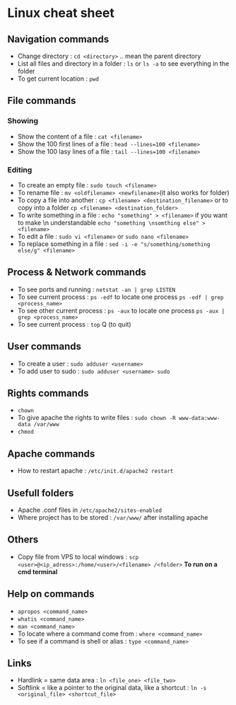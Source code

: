 # Linux cheat sheet

## Navigation commands
- Change directory : `cd <directory>` .. mean the parent directory
- List all files and directory in a folder : `ls` or `ls -a` to see everything in the folder
- To get current location : `pwd`


## File commands
### Showing
- Show the content of a file : `cat <filename>`
- Show the 100 first lines of a file : `head --lines=100 <filename>`
- Show the 100 lasy lines of a file : `tail --lines=100 <filename>`
### Editing
- To create an empty file : `sudo touch <filename>`
- To rename file : `mv <oldfilename> <newfilename>`(it also works for folder)
- To copy a file into another : `cp <filename> <destination_filename>` or to copy into a folder `cp <filename> <destination_folder>`
- To write something in a file : `echo "something" > <filename>` if you want to make \n understandable `echo "something \nsomthing else" > <filename>`
- To edit a file : `sudo vi <filename>` or `sudo nano <filename>`
- To replace something in a file : `sed -i -e "s/something/something else/g" <filename>`

## Process & Network commands
- To see ports and running : `netstat -an | grep LISTEN`
- To see current process : `ps -edf` to locate one process `ps -edf | grep <process_name>`
- To see other current process : `ps -aux` to locate one process `ps -aux | grep <process_name>`
- To see current process : `top` Q (to quit)

## User commands
- To create a user : `sudo adduser <username>`
- To add user to sudo : `sudo adduser <username> sudo`


## Rights commands
- `chown`
- To give apache the rights to write files : `sudo chown -R www-data:www-data /var/www`
- `chmod`


## Apache commands
- How to restart apache : `/etc/init.d/apache2 restart`


## Usefull folders
- Apache .conf files in `/etc/apache2/sites-enabled`
- Where project has to be stored : `/var/www/` after installing apache


## Others
- Copy file from VPS to local windows : `scp <user>@<ip_adress>:/home/<user>/<filename> /<folder>` **To run on a cmd terminal**

## Help on commands
- `apropos <command_name>`
- `whatis <command_name>`
- `man <command_name>`
- To locate where a command come from : `where <command_name>`
- To see if a command is shell or alias : `type <command_name>`

## Links
- Hardlink = same data area : `ln <file_one> <file_two>`
- Softlink = like a pointer to the original data, like a shortcut : `ln -s <original_file> <shortcut_file>`
